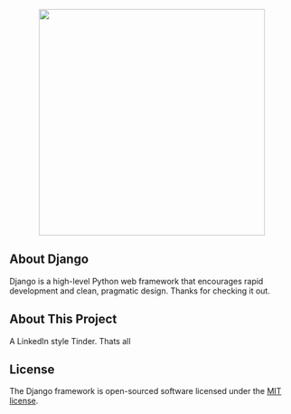 <p align="center"><a href="https://www.djangoproject.com/" target="_blank"><img src="https://static.djangoproject.com/img/logos/django-logo-negative.svg" width="400"></a></p>

## About Django
Django is a high-level Python web framework that encourages rapid development and clean, pragmatic design. Thanks for checking it out.

## About This Project
A LinkedIn style Tinder. Thats all

## License
The Django framework is open-sourced software licensed under the [MIT license](https://opensource.org/licenses/MIT).
